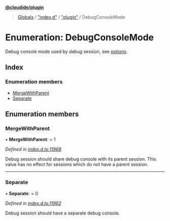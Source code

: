 **[@cloudide/plugin](../README.md)**

> [Globals](../README.md) / ["index.d"](../modules/_index_d_.md) / ["plugin"](../modules/_index_d_._plugin_.md) / DebugConsoleMode

# Enumeration: DebugConsoleMode

Debug console mode used by debug session, see [options](#DebugSessionOptions).

## Index

### Enumeration members

* [MergeWithParent](_index_d_._plugin_.debugconsolemode.md#mergewithparent)
* [Separate](_index_d_._plugin_.debugconsolemode.md#separate)

## Enumeration members

### MergeWithParent

•  **MergeWithParent**:  = 1

*Defined in [index.d.ts:11968](https://github.com/shuyaqian/cloudide-plugin-api/blob/6d83fa1/index.d.ts#L11968)*

Debug session should share debug console with its parent session.
This value has no effect for sessions which do not have a parent session.

___

### Separate

•  **Separate**:  = 0

*Defined in [index.d.ts:11962](https://github.com/shuyaqian/cloudide-plugin-api/blob/6d83fa1/index.d.ts#L11962)*

Debug session should have a separate debug console.
